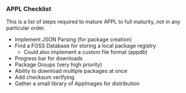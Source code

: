### APPL Checklist
This is a list of steps required to mature APPL to full maturity, not in any particular order.

- Implement JSON Parsing (for package creation)
- Find a FOSS Database for storing a local package registry
    - Could also implement a custom file format (appdb)
- Progress bar for downloads
- Package Groups (very high priority)
- Ability to download multiple packages at once
- Add checksum verifying 
- Gather a small library of AppImages for distribution